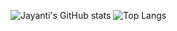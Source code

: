 ![Jayanti's GitHub stats](https://github-readme-stats.vercel.app/api?username=JayantiTA&bg_color=30,e96443,904e95&title_color=fff&text_color=fff&rank_icon=github)
![Top Langs](https://github-readme-stats.vercel.app/api/top-langs/?username=JayantiTA&layout=compact&bg_color=30,e96443,904e95&title_color=fff&text_color=fff)
